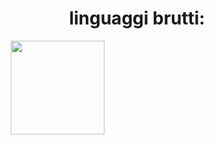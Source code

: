 <h1 text align=center> linguaggi brutti: </h1>
<img src="[https://www.distortionbyte.com/images/it/informatica/linguaggio-c.svg](https://www.google.com/url?sa=i&url=https%3A%2F%2Fwww.geekandjob.com%2Fwiki%2Fc&psig=AOvVaw27_O36c96T6unaK_8PMcLT&ust=1712422491571000&source=images&cd=vfe&opi=89978449&ved=0CBIQjRxqFwoTCOiruYXFq4UDFQAAAAAdAAAAABAE)" width="150" height="150" hspace=50>

<!--
**DavideFocalors79/DavideFocalors79** is a ✨ _special_ ✨ repository because its `README.md` (this file) appears on your GitHub profile.

Here are some ideas to get you started:

- 🔭 I’m currently working on ...
- 🌱 I’m currently learning ...
- 👯 I’m looking to collaborate on ...
- 🤔 I’m looking for help with ...
- 💬 Ask me about ...
- 📫 How to reach me: ...
- 😄 Pronouns: ...
- ⚡ Fun fact: ...
-->
